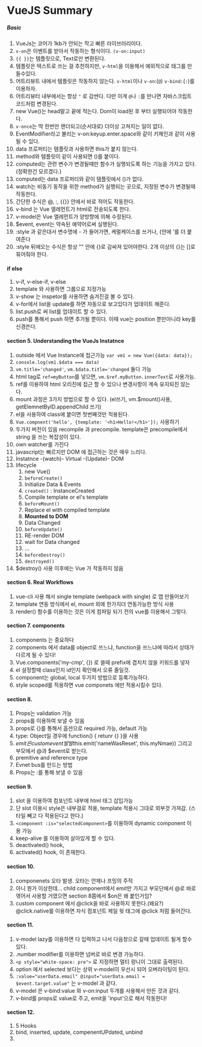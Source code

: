 # VueJS Summary

##### Basic

1. VueJs는 코어가 1kb가 안되는 작고 빠른 라이브러리이다.
1. `v-on`은 이벤트를 받아서 작동하는 형식이다. `(v-on:input)`
1. `{{ }}`는 템플릿으로, Text로만 변환된다.
1. 템플릿은 텍스트로 쓰는 걸 추천하지만, `v-html`을 이용해서 예외적으로 태그를 만들수있다.
1. 어트리뷰트 내에서 템플릿은 작동하지 않는다. `v-html`이나 `v-on`:(`@`) `v-bind:`(`:`)를 이용하자.
1. 어트리뷰터 내부에서는 항상 `"` 로 감싼다. 다만 이게 `@`나 `:`를 만나면 자바스크립트 코드처럼 변경된다.
1. new Vue()는 head말고 끝에 적는다. Dom이 load된 후 부터 실행되어야 작동한다.
1. `v-once`는 딱 한번만 랜더되고(순서대로) 더이상 고쳐지는 일이 없다.
1. EventModifier라고 불리는 v-on:keyup.enter.space와 같이 키체인과 같이 사용될 수 있다.
1. data 프로퍼티는 템플릿과 사용하면 this가 붙지 않는다.
1. method와 템플릿이 같이 사용되면 ()를 붙이다.
1. computed는 관련 변수가 변경될때만 함수가 실행되도록 하는 기능을 가지고 있다.(정확한건 모르겠다.)
1. computed는 data 프로퍼티와 같이 템플릿에서 ()가 없다.
1. watch는 비동기 동작을 위한 method가 실행되는 곳으로, 지정된 변수가 변경될때 작동한다.
1. 간단한 수식은 @, :, {{}} 안에서 바로 적어도 작동한다.
1. v-bind 는 Vue 엘레먼트가 html로 전송되도록 한다.
1. v-model은 Vue 엘레먼트가 양방향에 의해 수정된다.
1. \$event, event는 약속된 예약어로써 실행된다.
1. :style 과 같은대서 변수명에 - 가 들어가면, 케멀케이스를 쓰거나, {안에 '를 더 붙여준다
1. :style 뒤에오는 수식은 항상 "" 안에 {}로 감싸져 있어야한다. 2개 이상의 {}는 []로 묶어줘야 한다.

#### if else

1. v-if, v-else-if, v-else
1. template 와 사용하면 그룹으로 지정가능
1. v-show 는 inspetor를 사용하면 숨겨진걸 볼 수 있다.
1. v-for에서 list을 update를 하면 자동으로 보고있다가 업데이트 해준다.
1. list.push로 써 list를 업데이트 할 수 있다.
1. push를 통해서 push 하면 추가될 뿐이다. 이때 vue는 position 뿐만아니라 key를 신경쓴다.

#### section 5. Understanding the VueJs Instatnce

1. outside 에서 Vue Instance에 접근가능 `var vm1 = new Vue({data: data});`
1. `console.log(vm1.$data === data)`
1. `vm.title='changed'`, `vm.$data.title='changed` 둘다 가능
1. html tag로 `ref=myButton`를 넣으면, `vm.$ref.myButton.innerText`로 사용가능.
1. ref를 이용하여 html 오리진에 접근 할 수 있으나 변경사항이 계속 유지되진 않는다.
1. mount 과정은 3가지 방법으로 할 수 있다. (el쓰기, vm.\$mount()사용, getElemnetByID.appendChild 쓰기)
1. el을 사용하여 class에 붙이면 첫번째것만 적용된다.
1. `Vue.compnent('hello', {template: '<h1>Hello!</h1>'});` 사용하기
1. 두가지 버전이 있음 recompile 과 precompile. template은 precompile에서 string 을 쓰는 복잡성이 있다.
1. own watcher를 가진다
1. javascript는 빠르지만 DOM 에 접근하는 것은 매우 느리다.
1. Instatnce -(watch)- Virtual -(Update)- DOM
1. lifecycle
   1. new Vue()
   1. `beforeCreate()`
   1. Initialize Data & Events
   1. `created()` : InstanceCreated
   1. Compile template or el's template
   1. `beforeMount()`
   1. Replace el with compiled template
   1. **Mounted to DOM**
   1. Data Changed
   1. `beforeUpdate()`
   1. RE-render DOM
   1. wait for Data changed
   1. ...
   1. `beforeDestroy()`
   1. `destroyed()`
1. \$destroy() 사용 이후에는 Vue 가 작동하지 않음

#### section 6. Real Workflows

1. vue-cli 사용 해서 single template (webpack with single) 로 앱 만들어보기
1. template 연동 방식에서 el, mount 외에 한가지더 연동가능한 방식 사용
1. render() 함수를 이용하는 것은 이게 컴파일 되기 전의 vue를 이용해서 그렇다.

#### section 7. components

1. components 는 중요하다
1. components 에서 data를 object로 쓰느냐, function을 쓰느냐에 따라서 상태가 다르게 될 수 있다!
1. Vue.components('my-cmp', {}) 로 쓸때 prefix에 겹치치 않을 키워드를 넣자
1. el 설정할때 class인지 id인지 확인해서 오류 줄일것.
1. component는 global, local 두가지 방법으로 등록가능하다.
1. style scoped를 적용하면 vue componets 에만 적용시킬수 있다.

#### section 8.

1. Props는 validation 가능
1. props를 이용하여 보낼 수 있음
1. props로 {}를 통해서 옵션으로 required 가능, default 가능
1. type: Object일 경우에 function() { retunr {} }을 사용
1. $emit 은 custom event 발발 this.$emit('nameWasReset', this.myNmae)) 그리고 부모에서 @과 \$event로 받는다.
1. premitive and reference type
1. Evnet bus를 만드는 방법
1. Props는 :를 통해 보낼 수 있음

#### section 9.

1. slot 을 이용하여 컴포넌트 내부에 html 태그 삽입가능
1. 단 slot 이용시 style은 내부걸로 적용, template 적용시 그대로 외부것 가져감. (스타일 빼고 다 적용된다고 한다.)
1. `<component :is="selectedComponent>`를 이용하여 dynamic component 이용 가능
1. keep-alive 를 이용하여 살아있게 할 수 있다.
1. deactivated() hook,
1. activated() hook, 이 존재한다.

#### section 10.

1. componenets 오타 발생. 오타는 언제나 프밍의 주적
1. 아니 뭔가 이상한데... child component에서 emit만 가지고 부모단에서 @로 바로 엮어서 사용할 거였으면 section 8쯤에서 \$on은 왜 붙인거임?
1. custom component 에서 @click을 바로 사용하지 못한다.(왜요?)
   @click.native를 이용하면 자식 컴포넌트 제일 윗 태그에 @click 처럼 들어간다.

#### section 11.

1. v-model lazy를 이용하면 다 입력하고 나서 다음창으로 갈때 업데이트 될게 할수 있다.
1. .number modifier를 이용하면 넘버로 바로 변경 가능하다.
1. `<p style="white-space: pre">` 로 지정하면 멀티 랑니이 그대로 출력된다.
1. option 에서 selected 보다는 상위 v-model이 우선시 되어 오버라이팅이 된다.
1. `:value="userData.email" @input="userData.email = $event.target.value"` 는 v-model 과 같다.
1. v-model 은 v-bind:value 와 v-on:input 두개를 사용해서 만든 것과 같다.
1. v-bind를 props로 value로 주고, emit을 'input'으로 해서 작동한다!

#### section 12.

1. 5 Hooks
1. bind, inserted, update, compenentUPdated, unbind
1.
